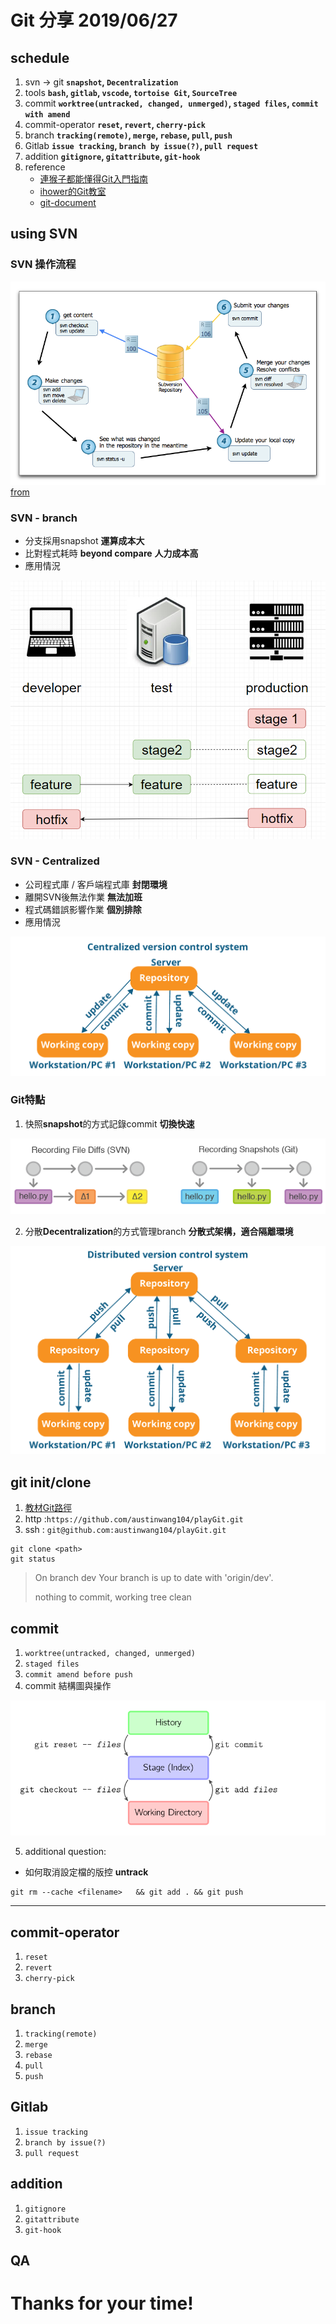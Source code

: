 # Git 分享 2019/06/27

## schedule
1. svn -> git   **`snapshot`, `Decentralization`**
2. tools    **`bash`, `gitlab`, `vscode`, `tortoise Git`, `SourceTree`**
3. commit   **`worktree(untracked, changed, unmerged)`, `staged files`, `commit with amend`**
4. commit-operator    **`reset`, `revert`, `cherry-pick`**
5. branch   **`tracking(remote)`, `merge`, `rebase`, `pull`, `push`**
6. Gitlab   **`issue tracking`, `branch by issue(?)`, `pull request`**
7. addition **`gitignore`, `gitattribute`, `git-hook`**
8. reference
    * [連猴子都能懂得Git入門指南](https://backlog.com/git-tutorial/tw/intro/intro2_4.html)
    * [ihower的Git教室](https://ihower.tw/git/index.html)
    * [git-document](https://git-scm.com/book/en/v2)

## using SVN

### SVN 操作流程
![](https://github.com/austinwang104/playGit/blob/dev/img/workflow-1.png?raw=true)
[from](https://walty8.com/comparison-of-git-and-svn/)

### SVN - branch

* 分支採用snapshot **運算成本大**
* 比對程式耗時 **beyond compare** **人力成本高**
* 應用情況

![](https://github.com/austinwang104/playGit/blob/dev/img/2019-06-22_225951.png?raw=true)

### SVN - Centralized

* 公司程式庫 / 客戶端程式庫 **封閉環境**
* 離開SVN後無法作業 **無法加班**
* 程式碼錯誤影響作業 **個別排除**
* 應用情況

![](https://github.com/austinwang104/playGit/blob/dev/img/Centralized-Version-Control-System-Workflow-What-Is-Git-Edureka.png?raw=true)


### Git特點
1. 快照**snapshot**的方式記錄commit **切換快速**
    
![](https://github.com/austinwang104/playGit/blob/dev/img/rYPpv.png?raw=true)

2. 分散**Decentralization**的方式管理branch **分散式架構，適合隔離環境**

![](https://github.com/austinwang104/playGit/blob/dev/img/Distributed-Version-Control-System-Workflow-What-Is-Git-Edureka.png?raw=true)


## git init/clone
1. [教材Git路徑](git@github.com:austinwang104/playGit.git)
2. http :`https://github.com/austinwang104/playGit.git`
3. ssh : `git@github.com:austinwang104/playGit.git`

```
git clone <path>
git status
```

> On branch dev
> Your branch is up to date with 'origin/dev'.
> 
> nothing to commit, working tree clean


## commit
1. `worktree(untracked, changed, unmerged)`
2. `staged files`
3. `commit amend before push`
4. commit 結構圖與操作

![](https://github.com/austinwang104/playGit/blob/dev/img/unstage-stage.png?raw=true)

5. additional question:    

* 如何取消設定檔的版控 **untrack**
```
git rm --cache <filename>   && git add . && git push
```

* ****



## commit-operator    
1. `reset`
2. `revert`
3. `cherry-pick`


## branch   
1. `tracking(remote)`
2. `merge`
3. `rebase`
4. `pull`
5. `push`


## Gitlab   
1. `issue tracking`
2. `branch by issue(?)`
3. `pull request`


## addition 
1. `gitignore`
2. `gitattribute`
3. `git-hook`


## QA

# Thanks for your time!